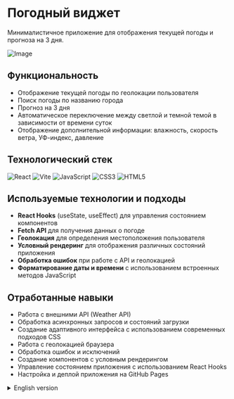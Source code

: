 # Погодный виджет

Минималистичное приложение для отображения текущей погоды и прогноза на 3 дня.

![Image](https://github.com/user-attachments/assets/eba19016-8c66-49ca-b9ed-10ba8158bc5b)

## Функциональность

- Отображение текущей погоды по геолокации пользователя
- Поиск погоды по названию города
- Прогноз на 3 дня
- Автоматическое переключение между светлой и темной темой в зависимости от времени суток
- Отображение дополнительной информации: влажность, скорость ветра, УФ-индекс, давление

## Технологический стек

![React](https://img.shields.io/badge/React-61DAFB?style=for-the-badge&logo=react&logoColor=black)
![Vite](https://img.shields.io/badge/Vite-646CFF?style=for-the-badge&logo=vite&logoColor=white)
![JavaScript](https://img.shields.io/badge/JavaScript-F7DF1E?style=for-the-badge&logo=javascript&logoColor=black)
![CSS3](https://img.shields.io/badge/CSS3-1572B6?style=for-the-badge&logo=css3&logoColor=white)
![HTML5](https://img.shields.io/badge/HTML5-E34F26?style=for-the-badge&logo=html5&logoColor=white)

## Используемые технологии и подходы

- **React Hooks** (useState, useEffect) для управления состоянием компонентов
- **Fetch API** для получения данных о погоде
- **Геолокация** для определения местоположения пользователя
- **Условный рендеринг** для отображения различных состояний приложения
- **Обработка ошибок** при работе с API и геолокацией
- **Форматирование даты и времени** с использованием встроенных методов JavaScript

## Отработанные навыки

- Работа с внешними API (Weather API)
- Обработка асинхронных запросов и состояний загрузки
- Создание адаптивного интерфейса с использованием современных подходов CSS
- Работа с геолокацией браузера
- Обработка ошибок и исключений
- Создание компонентов с условным рендерингом
- Управление состоянием приложения с использованием React Hooks
- Настройка и деплой приложения на GitHub Pages

<details>
<summary>English version</summary>

# Weather Widget

A minimalist application for displaying current weather and 3-day forecast.

![Image](https://github.com/user-attachments/assets/eba19016-8c66-49ca-b9ed-10ba8158bc5b)

## Features

- Display current weather based on user's geolocation
- Search weather by city name
- 3-day forecast
- Automatic switching between light and dark themes depending on time of day
- Display additional information: humidity, wind speed, UV index, pressure

## Tech Stack

![React](https://img.shields.io/badge/React-61DAFB?style=for-the-badge&logo=react&logoColor=black)
![Vite](https://img.shields.io/badge/Vite-646CFF?style=for-the-badge&logo=vite&logoColor=white)
![JavaScript](https://img.shields.io/badge/JavaScript-F7DF1E?style=for-the-badge&logo=javascript&logoColor=black)
![CSS3](https://img.shields.io/badge/CSS3-1572B6?style=for-the-badge&logo=css3&logoColor=white)
![HTML5](https://img.shields.io/badge/HTML5-E34F26?style=for-the-badge&logo=html5&logoColor=white)

## Technologies and Approaches Used

- **React Hooks** (useState, useEffect) for component state management
- **Fetch API** for retrieving weather data
- **Geolocation** for determining user's location
- **Conditional rendering** for displaying various application states
- **Error handling** when working with API and geolocation
- **Date and time formatting** using built-in JavaScript methods

## Skills Practiced

- Working with external APIs (Weather API)
- Handling asynchronous requests and loading states
- Creating responsive interfaces using modern CSS approaches
- Working with browser geolocation
- Error and exception handling
- Creating components with conditional rendering
- Managing application state using React Hooks
- Setting up and deploying applications to GitHub Pages

</details>
